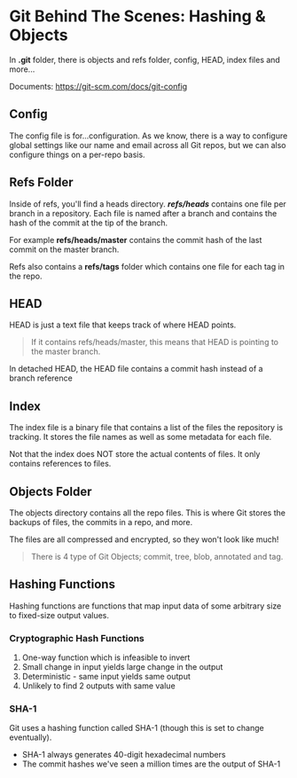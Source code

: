 # Git Behind The Scenes: Hashing & Objects

In **.git** folder, there is objects and refs folder, config, HEAD, index files and more...

Documents: https://git-scm.com/docs/git-config

## Config

The config file is for...configuration. As we know, there is a way to configure global settings like our name and email across all Git repos, but we can also configure things on a per-repo basis.

## Refs Folder

Inside of refs, you'll find a heads directory. **_refs/heads_** contains one file per branch in a repository. Each file is named after a branch and contains the hash of the commit at the tip of the branch.

For example **refs/heads/master** contains the commit hash of the last commit on the master branch.

Refs also contains a **refs/tags** folder which contains one file for each tag in the repo.

## HEAD

HEAD is just a text file that keeps track of where HEAD points.

> If it contains refs/heads/master, this means that HEAD is pointing to the master branch.

In detached HEAD, the HEAD file contains a commit hash instead of a branch reference

## Index

The index file is a binary file that contains a list of the files the repository is tracking. It stores the file names as well as some metadata for each file.

Not that the index does NOT store the actual contents of files. It only contains references to files.

## Objects Folder

The objects directory contains all the repo files. This is where Git stores the backups of files, the commits in a repo, and more.

The files are all compressed and encrypted, so they won't look like much!

> There is 4 type of Git Objects; commit, tree, blob, annotated and tag.

## Hashing Functions

Hashing functions are functions that map input data of some arbitrary size to fixed-size output values.

### **Cryptographic Hash Functions**

1.  One-way function which is infeasible to invert
2.  Small change in input yields large change in the output
3.  Deterministic - same input yields same output
4.  Unlikely to find 2 outputs with same value

### **SHA-1**

Git uses a hashing function called SHA-1 (though this is set to change eventually).

- SHA-1 always generates 40-digit hexadecimal numbers
- The commit hashes we've seen a million times are the output of SHA-1
